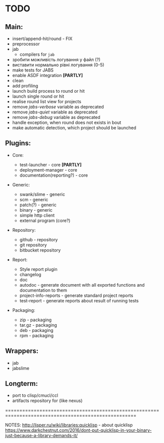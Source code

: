 # TODO

## Main:
* insert/append-hit/round - FIX
* preprocessor
* jab
  * compilers for `jab`
* зробити можливість логування у файл (?)
* виставити нормально рівні логування (0-5)
* make tests for JABS
* enable ASDF integration **[PARTLY]**
* clean
* add profiling
* launch build process to round or hit
* launch single round or hit
* realise round list view for projects
* remove *jabs-verbose* variable as deprecated
* remove *jabs-quiet* variable as deprecated
* remove *jabs-debug* variable as deprecated
* handle exception, when round does not exists in bout
* make automatic detection, which project should be launched

## Plugins:
* Core:
  * test-launcher - core **[PARTLY]**
  * deployment-manager - core
  * documentation(reporting?) - core

* Generic:
  * swank/slime - generic
  * scm - generic
  * patch(?) - generic
  * binary - generic
  * simple http client
  * external program (core?)

* Repository:
  * github - repository
  * git repository
  * bitbucket repository

* Report:
  * Style report plugin
  * changelog
  * doc
  * autodoc - generate document with all exported functions and documentation to them
  * project-info-reports - generate standard project reports
  * test-report - generate reports about result of running tests

* Packaging:
  * zip - packaging
  * tar.gz - packaging
  * deb - packaging
  * rpm - packaging

## Wrappers:
* jab
* jabslime

## Longterm:
* port to clisp/cmucl/ccl
* artifacts repository for (like nexus)

====================================================================================================
  
NOTES:
http://lisper.ru/wiki/libraries:quicklisp - about quicklisp
https://www.darkchestnut.com/2016/dont-put-quicklisp-in-your-binary-just-because-a-library-demands-it/
